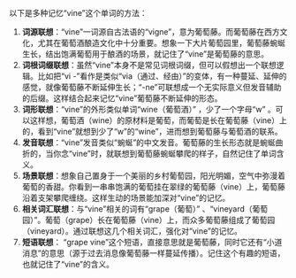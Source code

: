 以下是多种记忆“vine”这个单词的方法：
1. **词源联想**：“vine”一词源自古法语的“vigne”，意为葡萄藤。而葡萄藤在西方文化，尤其在葡萄酒酿造文化中十分重要。想象一下大片葡萄园里，葡萄藤蜿蜒生长，结出饱满葡萄用于酿酒的场景，就记住了“vine”是葡萄藤的意思。
2. **词根词缀联想**：虽然“vine”本身不是常见词根词缀，但可以假想出一个联想逻辑。比如把“vi -”看作是类似“via（通过、经由）”的变体，有一种蔓延、延伸的感觉，就像葡萄藤不断延伸生长；“-ne”可联想成一个无实际意义但发音辅助的后缀。这样结合起来记忆“vine”葡萄藤不断延伸的形态。
3. **词形联想**：“vine”的外形类似单词“wine（葡萄酒）” ，少了一个字母“w” 。可以这样想，葡萄酒（wine）的原材料是葡萄，而葡萄是长在葡萄藤（vine）上的，看到“vine”就想到少了“w”的“wine”，进而想到葡萄藤与葡萄酒的联系。
4. **发音联想**：“vine”发音类似“蜿蜒”的中文发音。葡萄藤的生长形态就是蜿蜒曲折的，当你念“vine”时，就联想到葡萄藤蜿蜒攀爬的样子，自然记住了单词含义。
5. **场景联想**：想象自己置身于一个美丽的乡村葡萄园，阳光明媚，空气中弥漫着葡萄的香甜。你看到一串串饱满的葡萄挂在翠绿的葡萄藤（vine）上，葡萄藤沿着支架攀爬缠绕。这样生动的场景能加深对“vine”的记忆。
6. **相关词汇联想**：与“vine”相关的词有“grape（葡萄）” 、“vineyard（葡萄园）”。葡萄（grape）长在葡萄藤（vine）上，而众多葡萄藤组成了葡萄园（vineyard）。通过联想这几个相关词汇，强化对“vine”的记忆。
7. **短语联想**： “grape vine”这个短语，直接意思就是葡萄藤，同时它还有“小道消息”的意思（源于过去消息像葡萄藤一样蔓延传播）。记住这个有趣的短语，也就记住了“vine”的含义。 